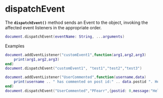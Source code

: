 # dispatchEvent

The **`dispatchEvent()`** method sends an Event to the object, invoking the affected event listeners in the appropriate order.&#x20;

```lua
document.dispatchEvent(eventName: String, ...arguments)
```

Examples

```lua
document.addEventListener("customEvent1",function(arg1,arg2,arg3)
    print(arg1,arg2,arg3)
end)
document.dispatchEvent("customEvent1", "test1","test2","test3")
```

```lua
document.addEventListener("UserCommented",function(username,data)
    print(username .. " has commented on post id:" .. data.postid ". Here is the data!",data)
end)
document.dispatchEvent("UserCommented","PFearr",{postid: 0,message:"Hello!",date:"Wed Jul 31 01:12:22 2024", upvotes: 0, downvotes:0})
```
